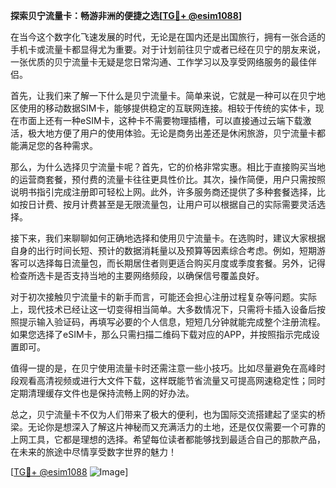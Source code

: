 **探索贝宁流量卡：畅游非洲的便捷之选[[TG💪+ @esim1088](https://t.me/s/esim1088)]**

在当今这个数字化飞速发展的时代，无论是在国内还是出国旅行，拥有一张合适的手机卡或流量卡都显得尤为重要。对于计划前往贝宁或者已经在贝宁的朋友来说，一张优质的贝宁流量卡无疑是您日常沟通、工作学习以及享受网络服务的最佳伴侣。

首先，让我们来了解一下什么是贝宁流量卡。简单来说，它就是一种可以在贝宁地区使用的移动数据SIM卡，能够提供稳定的互联网连接。相较于传统的实体卡，现在市面上还有一种eSIM卡，这种卡不需要物理插槽，可以直接通过云端下载激活，极大地方便了用户的使用体验。无论是商务出差还是休闲旅游，贝宁流量卡都能满足您的各种需求。

那么，为什么选择贝宁流量卡呢？首先，它的价格非常实惠。相比于直接购买当地的运营商套餐，预付费的流量卡往往更具性价比。其次，操作简便，用户只需按照说明书指引完成注册即可轻松上网。此外，许多服务商还提供了多种套餐选择，比如按日计费、按月计费甚至是无限流量包，让用户可以根据自己的实际需要灵活选择。

接下来，我们来聊聊如何正确地选择和使用贝宁流量卡。在选购时，建议大家根据自身的出行时间长短、预计的数据消耗量以及预算等因素综合考虑。例如，短期游客可以选择每日流量包，而长期居住者则更适合购买月度或季度套餐。另外，记得检查所选卡是否支持当地的主要网络频段，以确保信号覆盖良好。

对于初次接触贝宁流量卡的新手而言，可能还会担心注册过程复杂等问题。实际上，现代技术已经让这一切变得相当简单。大多数情况下，只需将卡插入设备后按照提示输入验证码，再填写必要的个人信息，短短几分钟就能完成整个注册流程。如果您选择了eSIM卡，那么只需扫描二维码下载对应的APP，并按照指示完成设置即可。

值得一提的是，在贝宁使用流量卡时还需注意一些小技巧。比如尽量避免在高峰时段观看高清视频或进行大文件下载，这样既能节省流量又可提高网速稳定性；同时定期清理缓存文件也是保持流畅上网的好办法。

总之，贝宁流量卡不仅为人们带来了极大的便利，也为国际交流搭建起了坚实的桥梁。无论你是想深入了解这片神秘而又充满活力的土地，还是仅仅需要一个可靠的上网工具，它都是理想的选择。希望每位读者都能够找到最适合自己的那款产品，在未来的旅途中尽情享受数字世界的魅力！

[[TG💪+ @esim1088](https://t.me/s/esim1088) ![Image](https://i.postimg.cc/4NQfJmqS/Snipaste-2025-05-13-00-14-12.png)]